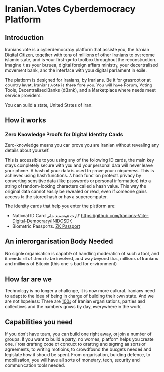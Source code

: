# Iranian.Votes Cyberdemocracy Platform


## Introduction
Iranians.vote is a cyberdemocracy platform that assiste you, the Iranian Digital Citizen, together with tens of millions of other Iranians to overcome islamic state, and is your first-go-to toolbox throughout the reconstruction. Imagine it as your buruea, digital foreign affiars ministry, your decentralised movement bank, and the interface with your digital parliament in exile.


The platform is designed for Iranians, by Iranians. Be it for grasroot or at country levet, Iranians.vote is there fore you.
You will have Forum, Voting Tools, Decentralised Banks (dBank), and a Marketplace where needs meet service providers.

You can build a state, United States of Iran.

## How it works
### Zero Knowledge Proofs for Digital Identity Cards
Zero-knowledge means you can prove you are Iranian without revealing any details about yourself. 

This is accessible to you using any of the following ID cards, the main key stays completely secure with you and your personal data will never leave your phone.
A hash of your data is used to prove your uniqueness. This is achieved using hash functions. A hash function protects privacy by converting sensitive data (like passwords or personal information) into a string of random-looking characters called a hash value. This way the original data cannot easily be revealed or read, even if someone gains access to the stored hash or has a supercomputer.

The identity cards that help you enter the platform are: 
- National ID Card کارت هوشمند ملی
https://github.com/Iranians-Vote-Digital-Democracy/INIDOSDK
- Biometric Passports. [ZK Passport](https://github.com/rarimo/#zk-passport)

## An interorganisation Body Needed
No signle organisation is capable of handling moderation of such a tool, and it needs all of them to be involved, and way beyond that, millions of Iranians and millions of Bitcoin (this one is bad for environment).


## How far are we
Technology is no longer a challenge, it is now more cultural. Iranians need to adapt to the idea of being in charge of building their own state. And we are not hopeless:  There are [100s](https://github.com/Atlasiran/Atlas-website/issues/29#issuecomment-2557870664) of Iranian organisations, parties and collectives and the numbers grows by day, everywhere in the world.

## Capabilities you need
If you don't have team, you can build one right away, or join a number of groups. If you want to build a party, no worries, platform helps you create one. From drafting code of conduct to drafting and signing all sorts of agreements, to writing motioins, to crowdfound the budgets needed and legislate how it should be spent. From organisation, building defence, to mobilisation, you will have all sorts of monetary, tech, security and communication tools needed. 








